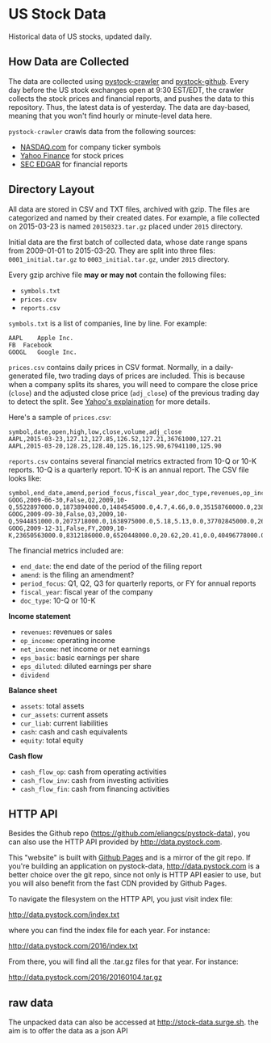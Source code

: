 # US Stock Data

Historical data of US stocks, updated daily.

## How Data are Collected

The data are collected using [pystock-crawler](https://github.com/eliangcs/pystock-crawler)
and [pystock-github](https://github.com/eliangcs/pystock-github). Every day
before the US stock exchanges open at 9:30 EST/EDT, the crawler collects the
stock prices and financial reports, and pushes the data to this repository.
Thus, the latest data is of yesterday. The data are day-based, meaning that
you won't find hourly or minute-level data here.

`pystock-crawler` crawls data from the following sources:

* [NASDAQ.com](http://www.nasdaq.com) for company ticker symbols
* [Yahoo Finance](http://finance.yahoo.com) for stock prices
* [SEC EDGAR](http://www.sec.gov/edgar/searchedgar/companysearch.html) for
  financial reports

## Directory Layout

All data are stored in CSV and TXT files, archived with gzip. The files are
categorized and named by their created dates. For example, a file collected on
2015-03-23 is named `20150323.tar.gz` placed under `2015` directory.

Initial data are the first batch of collected data, whose date range spans from
2009-01-01 to 2015-03-20. They are split into three files: `0001_initial.tar.gz`
to `0003_initial.tar.gz`, under `2015` directory.

Every gzip archive file **may or may not** contain the following files:

* `symbols.txt`
* `prices.csv`
* `reports.csv`

`symbols.txt` is a list of companies, line by line. For example:

```
AAPL	Apple Inc.
FB	Facebook
GOOGL	Google Inc.
```

`prices.csv` contains daily prices in CSV format. Normally, in a
daily-generated file, two trading days of prices are included. This is because
when a company splits its shares, you will need to compare the close price
(`close`) and the adjusted close price (`adj_close`) of the previous trading
day to detect the split. See [Yahoo's explaination](https://help.yahoo.com/kb/finance/historical-prices-sln2311.html)
for more details.

Here's a sample of `prices.csv`:

```
symbol,date,open,high,low,close,volume,adj_close
AAPL,2015-03-23,127.12,127.85,126.52,127.21,36761000,127.21
AAPL,2015-03-20,128.25,128.40,125.16,125.90,67941100,125.90
```

`reports.csv` contains several financial metrics extracted from 10-Q or 10-K
reports. 10-Q is a quarterly report. 10-K is an annual report. The CSV file
looks like:

```
symbol,end_date,amend,period_focus,fiscal_year,doc_type,revenues,op_income,net_income,eps_basic,eps_diluted,dividend,assets,cur_assets,cur_liab,cash,equity,cash_flow_op,cash_flow_inv,cash_flow_fin
GOOG,2009-06-30,False,Q2,2009,10-Q,5522897000.0,1873894000.0,1484545000.0,4.7,4.66,0.0,35158760000.0,23834853000.0,2000962000.0,11911351000.0,31594856000.0,3858684000.0,-635974000.0,46354000.0
GOOG,2009-09-30,False,Q3,2009,10-Q,5944851000.0,2073718000.0,1638975000.0,5.18,5.13,0.0,37702845000.0,26353544000.0,2321774000.0,12087115000.0,33721753000.0,6584667000.0,-3245963000.0,74851000.0
GOOG,2009-12-31,False,FY,2009,10-K,23650563000.0,8312186000.0,6520448000.0,20.62,20.41,0.0,40496778000.0,29166958000.0,2747467000.0,10197588000.0,36004224000.0,9316198000.0,-8019205000.0,233412000.0
```

The financial metrics included are:

* `end_date`: the end date of the period of the filing report
* `amend`: is the filing an amendment?
* `period_focus`: Q1, Q2, Q3 for quarterly reports, or FY for annual reports
* `fiscal_year`: fiscal year of the company
* `doc_type`: 10-Q or 10-K

**Income statement**

* `revenues`: revenues or sales
* `op_income`: operating income
* `net_income`: net income or net earnings
* `eps_basic`: basic earnings per share
* `eps_diluted`: diluted earnings per share
* `dividend`

**Balance sheet**

* `assets`: total assets
* `cur_assets`: current assets
* `cur_liab`: current liabilities
* `cash`: cash and cash equivalents
* `equity`: total equity

**Cash flow**

* `cash_flow_op`: cash from operating activities
* `cash_flow_inv`: cash from investing activities
* `cash_flow_fin`: cash from financing activities

## HTTP API

Besides the Github repo (https://github.com/eliangcs/pystock-data), you can
also use the HTTP API provided by http://data.pystock.com.

This "website" is built with [Github Pages](https://pages.github.com/) and is
a mirror of the git repo. If you're building an application on pystock-data,
http://data.pystock.com is a better choice over the git repo, since not only is
HTTP API easier to use, but you will also benefit from the fast CDN provided by
Github Pages.

To navigate the filesystem on the HTTP API, you just visit index file:

http://data.pystock.com/index.txt

where you can find the index file for each year. For instance:

http://data.pystock.com/2016/index.txt

From there, you will find all the .tar.gz files for that year. For instance:

http://data.pystock.com/2016/20160104.tar.gz

## raw data
The  unpacked data can also be accessed at http://stock-data.surge.sh. the aim is to offer the data as a json API
